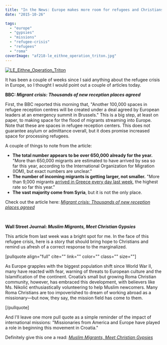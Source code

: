 ```yaml
---
title: "In the News: Europe makes more room for refugees and Christians are welcoming the stranger"
date: "2015-10-26"

tags: 
  - "europe"
  - "gypsies"
  - "missions"
  - "refugee-crisis"
  - "refugees"
  - "roma"
coverImage: "af218-le_eithne_operation_triton.jpg"
---
```


[![LE_Eithne_Operation_Triton](images/af218-le_eithne_operation_triton.jpg)](https://keelancook.files.wordpress.com/2020/08/af218-le_eithne_operation_triton.jpg)

It has been a couple of weeks since I said anything about the refugee crisis in Europe, so I thought I would point out a couple of articles today.

**BBC: _Migrant crisis: Thousands of new reception places agreed_**

First, the BBC reported this morning that, "Another 100,000 spaces in refugee reception centres will be created under a deal agreed by European leaders at an emergency summit in Brussels." This is a big step, at least on paper, to making space for the flood of migrants streaming into Europe. Note that these are spaces in refugee reception centers. This does not guarantee asylum or admittance overall, but it does promise increased space for processing refugees.

A couple of things to note from the article:

- **The total number appears to be over 650,000 already for the year.** "More than 650,000 migrants are estimated to have arrived by sea so far this year, according to the International Organization for Migration (IOM), but exact numbers are unclear."
- **The number of incoming migrants is getting larger, not smaller.** "More than 9,000 migrants [arrived in Greece every day last week](https://www.iom.int/news/greece-records-highest-weekly-migration-inflows-2015-so-far), the highest rate so far this year."
- **The vast majority come from Syria**, but it is not the only place.

Check out the article here: _[Migrant crisis: Thousands of new reception places agreed](http://www.bbc.com/news/world-europe-34634214)_

 

**Wall Street Journal: _Muslim Migrants, Meet Christian Gypsies_**

This article from last week was a bright spot for me. In the face of this refugee crisis, here is a story that should bring hope to Christians and remind us afresh of a correct response to the marginalized.

\[pullquote align="full" cite="" link="" color="" class="" size=""\]

As Europe grapples with the biggest population shift since World War II, many have reacted with fear, warning of threats to European culture and the Islamification of the continent. Croatia’s small but growing Roma Christian community, however, has embraced this development, with believers like Ms. Nikolić enthusiastically volunteering to help Muslim newcomers. Many Roma Christians are too impoverished to dream of working abroad as a missionary—but now, they say, the mission field has come to them.

\[/pullquote\]

And I'll leave one more pull quote as a simple reminder of the impact of international missions: "Missionaries from America and Europe have played a role in beginning this movement in Croatia."

Definitely give this one a read: _[Muslim Migrants, Meet Christian Gypsies](http://www.wsj.com/articles/muslim-migrants-meet-christian-gypsies-1445556478)_
